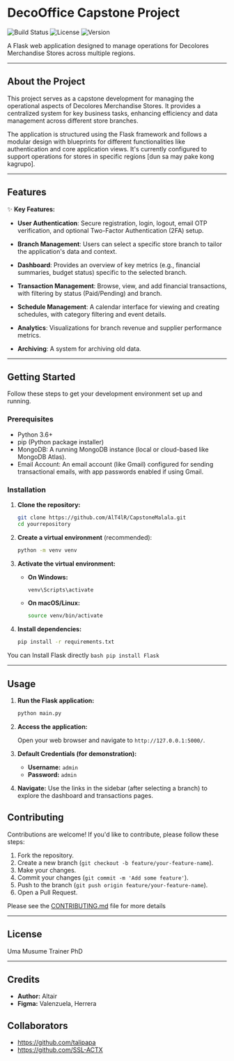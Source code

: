 # DecoOffice Capstone Project

![Build Status](https://img.shields.io/badge/build-passing-brightgreen)
![License](https://img.shields.io/badge/license-MIT-blue)
![Version](https://img.shields.io/badge/version-0.022-yellow)

A Flask web application designed to manage operations for Decolores Merchandise Stores across multiple regions.

---

## About the Project

This project serves as a capstone development for managing the operational aspects of Decolores Merchandise Stores. It provides a centralized system for key business tasks, enhancing efficiency and data management across different store branches.

The application is structured using the Flask framework and follows a modular design with blueprints for different functionalities like authentication and core application views. It's currently configured to support operations for stores in specific regions [dun sa may pake kong kagrupo].

---

## Features

✨ **Key Features:**

* **User Authentication**: Secure registration, login, logout, email OTP verification, and optional Two-Factor Authentication (2FA) setup.

* **Branch Management**: Users can select a specific store branch to tailor the application's data and context.

* **Dashboard**: Provides an overview of key metrics (e.g., financial summaries, budget status) specific to the selected branch.

* **Transaction Management**: Browse, view, and add financial transactions, with filtering by status (Paid/Pending) and branch.

* **Schedule Management**: A calendar interface for viewing and creating schedules, with category filtering and event details.

* **Analytics**: Visualizations for branch revenue and supplier performance metrics.

* **Archiving**: A system for archiving old data.

---

## Getting Started

Follow these steps to get your development environment set up and running.

### Prerequisites

*   Python 3.6+
*   pip (Python package installer)
*   MongoDB: A running MongoDB instance (local or cloud-based like MongoDB Atlas).
*   Email Account: An email account (like Gmail) configured for sending transactional emails, with app passwords enabled if using Gmail.

### Installation

1.  **Clone the repository:**

    ```bash
    git clone https://github.com/AlT4lR/CapstoneMalala.git
    cd yourrepository
    ```

2.  **Create a virtual environment** (recommended):

    ```bash
    python -m venv venv
    ```

3.  **Activate the virtual environment:**

    *   **On Windows:**
        ```bash
        venv\Scripts\activate
        ```
    *   **On macOS/Linux:**
        ```bash
        source venv/bin/activate
        ```

4.  **Install dependencies:**

    ```bash
    pip install -r requirements.txt
    ```
You can Install Flask directly
    ```bash
    pip install Flask
    ```


---

## Usage

1.  **Run the Flask application:**

    ```bash
    python main.py
    ```

2.  **Access the application:**

    Open your web browser and navigate to `http://127.0.0.1:5000/`.

3.  **Default Credentials (for demonstration):**

    *   **Username:** `admin`
    *   **Password:** `admin`


4.  **Navigate:** Use the links in the sidebar (after selecting a branch) to explore the dashboard and transactions pages.


## Contributing

Contributions are welcome! If you'd like to contribute, please follow these steps:

1.  Fork the repository.
2.  Create a new branch (`git checkout -b feature/your-feature-name`).
3.  Make your changes.
4.  Commit your changes (`git commit -m 'Add some feature'`).
5.  Push to the branch (`git push origin feature/your-feature-name`).
6.  Open a Pull Request.

Please see the [CONTRIBUTING.md](CONTRIBUTING.md) file for more details

---

## License

Uma Musume Trainer PhD

---

## Credits

*   **Author:** Altair
*   **Figma:** Valenzuela, Herrera

## Collaborators
* https://github.com/talipapa
* https://github.com/SSL-ACTX
